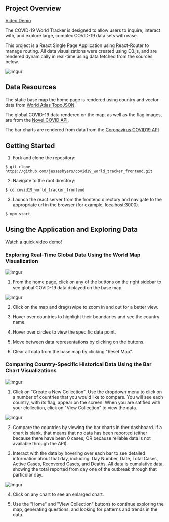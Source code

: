 ## Project Overview
[Video Demo](https://drive.google.com/file/d/12GCIO429NXrMwQIdbDXs9e1kyj6jMbch/view?usp=sharing)

The COVID-19 World Tracker is designed to allow users to inquire, interact with, and explore large, complex COVID-19 data sets with ease. 

This project is a React Single Page Application using React-Router to manage routing. All data visualizations were created using D3.js, and are rendered dynamically in real-time using data fetched from the sources below.

![Imgur](https://i.imgur.com/VSivqho.png)

## Data Resources
The static base map the home page is rendered using country and vector data from [World Atlas TopoJSON](https://www.npmjs.com/package/world-atlas).

The global COVID-19 data rendered on the map, as well as the flag images, are from the [Novel COVID API](https://corona.lmao.ninja/).

The bar charts are rendered from data from the [Coronavirus COVID19 API](https://documenter.getpostman.com/view/10808728/SzS8rjbc?version=latest#00030720-fae3-4c72-8aea-ad01ba17adf8)

## Getting Started
1. Fork and clone the repository:

`$ git clone https://github.com/jessesbyers/covid19_world_tracker_frontend.git`

2. Navigate to the root directory:

`$ cd covid19_world_tracker_frontend`

3. Launch the react server from the frontend directory and navigate to the appropriate url in the browser (for example, localhost:3000).

`$ npm start`

## Using the Application and Exploring Data
[Watch a quick video demo!](https://drive.google.com/file/d/12GCIO429NXrMwQIdbDXs9e1kyj6jMbch/view?usp=sharing)

### Exploring Real-Time Global Data Using the World Map Visualization
![Imgur](https://i.imgur.com/rkq732f.png)

1. From the home page, click on any of the buttons on the right sidebar to see global COVID-19 data diplayed on the base map. 

![Imgur](https://i.imgur.com/j8O1lMH.png)

2. Click on the map and drag/swipe to zoom in and out for a better view.

3. Hover over countries to highlight their boundaries and see the country name.

4. Hover over circles to view the specific data point.

5. Move between data representations by clicking on the buttons. 

6. Clear all data from the base map by clicking "Reset Map".

### Comparing Country-Specific Historical Data Using the Bar Chart Visualizations
![Imgur](https://i.imgur.com/4CAi0xT.png)

1. Click on "Create a New Collection". Use the dropdown menu to click on a number of countries that you would like to compare. You will see each country, with its flag, appear on the screen. When you are satified with your clollection, click on "View Collection" to view the data.

![Imgur](https://i.imgur.com/RDcbDAU.png)

2. Compare the countries by viewing the bar charts in ther dashboard. If a chart is blank, that means that no data has been reported (either because there have been 0 cases, OR because reliable data is not available through the API).

3. Interact with the data by hovering over each bar to see detailed information about that day, including: Day Number, Date, Total Cases, Active Cases, Recovered Cases, and Deaths. All data is cumulative data, showing the total reported from day one of the outbreak through that particular day.

![Imgur](https://i.imgur.com/S6EI6D1.png)

4. Click on any chart to see an enlarged chart.

5. Use the "Home" and "View Collection" buttons to continue exploring the map, generating questions, and looking for patterns and trends in the data.